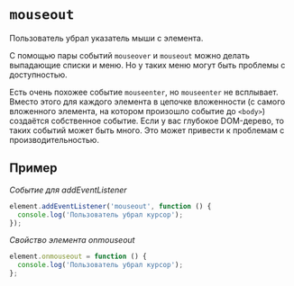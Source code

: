 # `mouseout`

Пользователь убрал указатель мыши с элемента.

С помощью пары событий `mouseover` и `mouseout` можно делать выпадающие списки и меню. Но у таких меню могут быть проблемы с доступностью.

Есть очень похожее событие `mouseenter`, но `mouseenter` не всплывает. Вместо этого для каждого элемента в цепочке вложенности (с самого вложенного элемента, на котором произошло событие до `<body>`) создаётся собственное событие. Если у вас глубокое DOM-дерево, то таких событий может быть много. Это может привести к проблемам с производительностью.

## Пример

_Событие для addEventListener_

```js
element.addEventListener('mouseout', function () {
  console.log('Пользователь убрал курсор');
});
```

_Свойство элемента onmouseout_

```js
element.onmouseout = function () {
  console.log('Пользователь убрал курсор');
};
```
